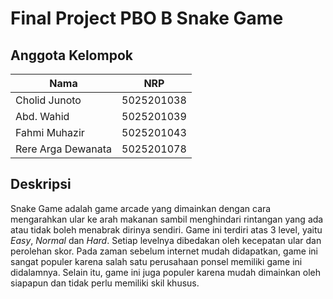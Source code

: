 # Final Project PBO B Snake Game

## Anggota Kelompok

| Nama                | NRP           |
| -------------       |:-------------:|
| Cholid Junoto       | 5025201038    |
| Abd. Wahid          | 5025201039    |
| Fahmi Muhazir       | 5025201043    |
| Rere Arga Dewanata  | 5025201078    |

## Deskripsi
Snake Game adalah game arcade yang dimainkan dengan cara mengarahkan ular ke arah makanan sambil menghindari rintangan yang ada atau tidak boleh menabrak dirinya sendiri. Game ini terdiri atas 3 level, yaitu *Easy*, *Normal* dan *Hard*. Setiap levelnya dibedakan oleh kecepatan ular dan perolehan skor. Pada zaman sebelum internet mudah didapatkan, game ini sangat populer karena salah satu perusahaan ponsel memiliki game ini didalamnya. Selain itu, game ini juga populer karena mudah dimainkan oleh siapapun dan tidak perlu memiliki skil khusus. 
